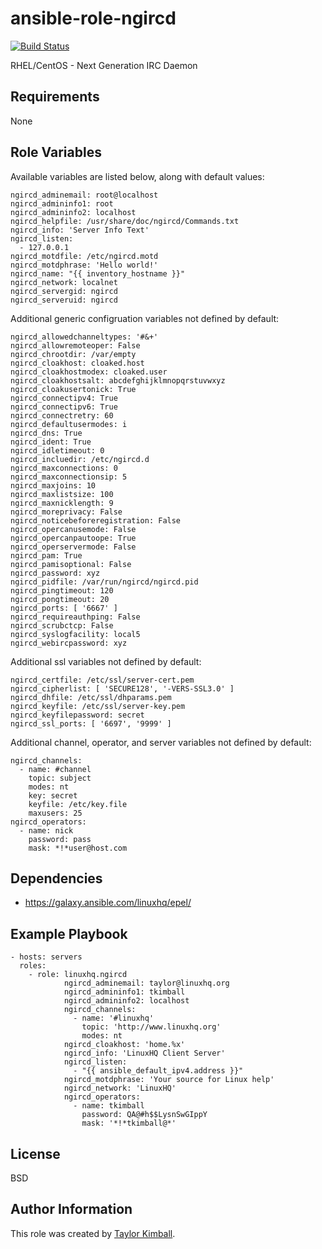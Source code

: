 # ansible-role-ngircd

[![Build Status](https://travis-ci.org/linuxhq/ansible-role-ngircd.svg?branch=master)](https://travis-ci.org/linuxhq/ansible-role-ngircd)

RHEL/CentOS - Next Generation IRC Daemon

## Requirements

None

## Role Variables

Available variables are listed below, along with default values:

    ngircd_adminemail: root@localhost
    ngircd_admininfo1: root
    ngircd_admininfo2: localhost
    ngircd_helpfile: /usr/share/doc/ngircd/Commands.txt
    ngircd_info: 'Server Info Text'
    ngircd_listen:
      - 127.0.0.1
    ngircd_motdfile: /etc/ngircd.motd
    ngircd_motdphrase: 'Hello world!'
    ngircd_name: "{{ inventory_hostname }}"
    ngircd_network: localnet
    ngircd_servergid: ngircd
    ngircd_serveruid: ngircd

Additional generic configruation variables not defined by default:

    ngircd_allowedchanneltypes: '#&+'
    ngircd_allowremoteoper: False
    ngircd_chrootdir: /var/empty
    ngircd_cloakhost: cloaked.host
    ngircd_cloakhostmodex: cloaked.user
    ngircd_cloakhostsalt: abcdefghijklmnopqrstuvwxyz
    ngircd_cloakusertonick: True
    ngircd_connectipv4: True
    ngircd_connectipv6: True
    ngircd_connectretry: 60
    ngircd_defaultusermodes: i
    ngircd_dns: True
    ngircd_ident: True
    ngircd_idletimeout: 0
    ngircd_incluedir: /etc/ngircd.d
    ngircd_maxconnections: 0
    ngircd_maxconnectionsip: 5
    ngircd_maxjoins: 10
    ngircd_maxlistsize: 100
    ngircd_maxnicklength: 9
    ngircd_moreprivacy: False
    ngircd_noticebeforeregistration: False
    ngircd_opercanusemode: False
    ngircd_opercanpautoope: True
    ngircd_operservermode: False
    ngircd_pam: True
    ngircd_pamisoptional: False
    ngircd_password: xyz
    ngircd_pidfile: /var/run/ngircd/ngircd.pid
    ngircd_pingtimeout: 120
    ngircd_pongtimeout: 20
    ngircd_ports: [ '6667' ] 
    ngircd_requireauthping: False
    ngircd_scrubctcp: False
    ngircd_syslogfacility: local5
    ngircd_webircpassword: xyz

Additional ssl variables not defined by default:

    ngircd_certfile: /etc/ssl/server-cert.pem
    ngircd_cipherlist: [ 'SECURE128', '-VERS-SSL3.0' ]
    ngircd_dhfile: /etc/ssl/dhparams.pem
    ngircd_keyfile: /etc/ssl/server-key.pem
    ngircd_keyfilepassword: secret
    ngircd_ssl_ports: [ '6697', '9999' ]

Additional channel, operator, and server variables not defined by default:

    ngircd_channels:
      - name: #channel
        topic: subject
        modes: nt
        key: secret
        keyfile: /etc/key.file
        maxusers: 25
    ngircd_operators:
      - name: nick
        password: pass
        mask: *!*user@host.com

## Dependencies

 * https://galaxy.ansible.com/linuxhq/epel/

## Example Playbook

    - hosts: servers
      roles:
        - role: linuxhq.ngircd
                ngircd_adminemail: taylor@linuxhq.org
                ngircd_admininfo1: tkimball
                ngircd_admininfo2: localhost
                ngircd_channels:
                  - name: '#linuxhq'
                    topic: 'http://www.linuxhq.org'
                    modes: nt
                ngircd_cloakhost: 'home.%x'
                ngircd_info: 'LinuxHQ Client Server'
                ngircd_listen:
                  - "{{ ansible_default_ipv4.address }}"
                ngircd_motdphrase: 'Your source for Linux help'
                ngircd_network: 'LinuxHQ'
                ngircd_operators:
                  - name: tkimball
                    password: QA@#h$$LysnSwGIppY
                    mask: '*!*tkimball@*'

## License

BSD

## Author Information

This role was created by [Taylor Kimball](http://www.linuxhq.org).
